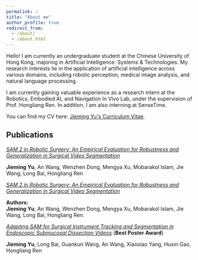 ```yaml
---
permalink: /
title: "About me"
author_profile: true
redirect_from: 
  - /about/
  - /about.html
---
```


Hello! I am currently an undergraduate student at the Chinese University of Hong Kong, majoring in Artificial Intelligence: Systems & Technologies. My research interests lie in the application of artificial intelligence across various domains, including robotic perception, medical image analysis, and natural language processing.

I am currently gaining valuable experience as a research intern at the Robotics, Embodied AI, and Navigation In Vivo Lab, under the supervision of Prof. Hongliang Ren. In addition, I am also interning at SenseTime.

You can find my CV here: [Jieming Yu's Curriculum Vitae](https://github.com/Irennnne/irennnne.github.io/blob/master/assets/CV_jieming_yu.pdf).


## Publications
[_SAM 2 in Robotic Surgery: An Empirical Evaluation for Robustness and Generalization in Surgical Video Segmentation_](https://www.arxiv.org/abs/2408.04593)

**Jieming Yu**, An Wang, Wenzhen Dong, Mengya Xu, Mobarakol Islam, Jie Wang, Long Bai, Hongliang Ren

[_SAM 2 in Robotic Surgery: An Empirical Evaluation for Robustness and Generalization in Surgical Video Segmentation_](https://www.arxiv.org/abs/2408.04593)

**Authors:**  
**Jieming Yu**, An Wang, Wenzhen Dong, Mengya Xu, Mobarakol Islam, Jie Wang, Long Bai, Hongliang Ren.


[_Adapting SAM for Surgical Instrument Tracking and Segmentation in Endoscopic Submucosal Dissection Videos_](https://arxiv.org/pdf/2404.10640) (**Best Poster Award**)

**Jieming Yu**, Long Bai, Guankun Wang, An Wang, Xiaoxiao Yang, Huxin Gao, Hongliang Ren





